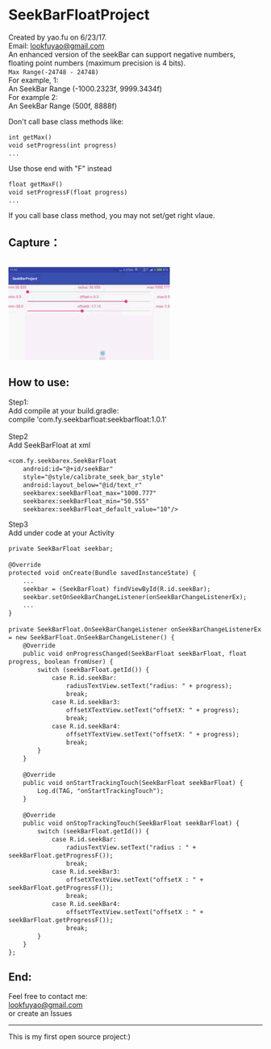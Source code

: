 
SeekBarFloatProject  
=====
Created by yao.fu on 6/23/17.<br>
Email: lookfuyao@gmail.com<br>
An enhanced version of the seekBar can support negative numbers,<br>
      floating point numbers (maximum precision is 4 bits).<br>
`Max Range(-24748 - 24748)`<br>
For example, 1:<br>
An SeekBar Range (-1000.2323f, 9999.3434f)<br>
For example 2:<br>
An SeekBar Range (500f, 8888f)<br>

Don't call base class methods like:
```
int getMax()
void setProgress(int progress)
...
```
Use those end with "F" instead
```
float getMaxF()
void setProgressF(float progress)
...
```
If you call base class method, you may not set/get right vlaue.

Capture：
-----
<br>![image](https://github.com/lookfuyao/SeekBarFloatProject/blob/master/resource/2017-06-23_17_00_18.gif)

How to use:
-----
Step1:<br>
Add compile at your build.gradle:<br>
compile 'com.fy.seekbarfloat:seekbarfloat:1.0.1'<br>
<br>
Step2<br>
Add SeekBarFloat at xml<br>
```
<com.fy.seekbarex.SeekBarFloat
    android:id="@+id/seekBar"
    style="@style/calibrate_seek_bar_style"
    android:layout_below="@id/text_r"
    seekbarex:seekBarFloat_max="1000.777"
    seekbarex:seekBarFloat_min="50.555"
    seekbarex:seekBarFloat_default_value="10"/>
```
Step3<br>
Add under code at your Activity<br>
```
private SeekBarFloat seekbar;

@Override
protected void onCreate(Bundle savedInstanceState) {
    ...
    seekbar = (SeekBarFloat) findViewById(R.id.seekBar);
    seekbar.setOnSeekBarChangeListener(onSeekBarChangeListenerEx);
    ...
}

private SeekBarFloat.OnSeekBarChangeListener onSeekBarChangeListenerEx = new SeekBarFloat.OnSeekBarChangeListener() {
    @Override
    public void onProgressChanged(SeekBarFloat seekBarFloat, float progress, boolean fromUser) {
        switch (seekBarFloat.getId()) {
            case R.id.seekBar:
                radiusTextView.setText("radius: " + progress);
                break;
            case R.id.seekBar3:
                offsetXTextView.setText("offsetX: " + progress);
                break;
            case R.id.seekBar4:
                offsetYTextView.setText("offsetX: " + progress);
                break;
        }
    }

    @Override
    public void onStartTrackingTouch(SeekBarFloat seekBarFloat) {
        Log.d(TAG, "onStartTrackingTouch");
    }

    @Override
    public void onStopTrackingTouch(SeekBarFloat seekBarFloat) {
        switch (seekBarFloat.getId()) {
            case R.id.seekBar:
                radiusTextView.setText("radius : " + seekBarFloat.getProgressF());
                break;
            case R.id.seekBar3:
                offsetXTextView.setText("offsetX : " + seekBarFloat.getProgressF());
                break;
            case R.id.seekBar4:
                offsetYTextView.setText("offsetX : " + seekBarFloat.getProgressF());
                break;
        }
    }
};

```
End:
----
Feel free to contact me:<br>
lookfuyao@gmail.com<br>
or create an Issues

-----------------
This is my first open source project:)

